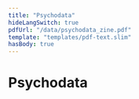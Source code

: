 ```yaml
---
title: "Psychodata"
hideLangSwitch: true
pdfUrl: "/data/psychodata_zine.pdf"
template: "templates/pdf-text.slim"
hasBody: true
---
```

# Psychodata
